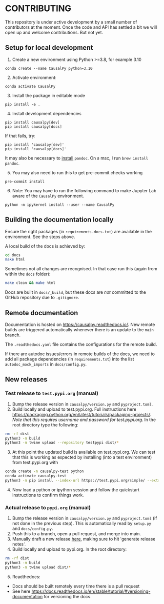 # CONTRIBUTING

This repository is under active development by a small number of contributors at the moment. Once the code and API has settled a bit we will open up and welcome contributions. But not yet.

## Setup for local development

1. Create a new environment using Python >=3.8, for example 3.10

```
conda create --name CausalPy python=3.10
```

2. Activate environment:

```
conda activate CausalPy
```

3. Install the package in editable mode

```
pip install -e .
```

4. Install development dependencies

```
pip install causalpy[dev]
pip install causalpy[docs]
```

If that fails, try:

```
pip install 'causalpy[dev]'
pip install 'causalpy[docs]'
```

It may also be necessary to [install](https://pandoc.org/installing.html) `pandoc`. On a mac, I run `brew install pandoc`.

5. You may also need to run this to get pre-commit checks working

```
pre-commit install
```

6. Note: You may have to run the following command to make Jupyter Lab aware of the `CausalPy` environment.

```
python -m ipykernel install --user --name CausalPy
```

## Building the documentation locally

Ensure the right packages (in `requirements-docs.txt`) are available in the environment. See the steps above.

A local build of the docs is achieved by:

```bash
cd docs
make html
```

Sometimes not all changes are recognised. In that case run this (again from within the `docs` folder):

```bash
make clean && make html
```

Docs are built in `docs/_build`, but these docs are _not_ committed to the GitHub repository due to `.gitignore`.

## Remote documentation

Documentation is hosted on https://causalpy.readthedocs.io/. New remote builds are triggered automatically whenever there is an update to the `main` branch.

The `.readthedocs.yaml` file contains the configurations for the remote build.

If there are autodoc issues/errors in remote builds of the docs, we need to add all package dependencies (in `requirements.txt`) into the list `autodoc_mock_imports` in `docs/config.py`.

## New releases

### Test release to `test.pypi.org` (manual)

1. Bump the release version in `causalpy/version.py` and `pyproject.toml`.
2. Build locally and upload to test.pypi.org. Full instructions here https://packaging.python.org/en/latest/tutorials/packaging-projects/. _Note that this requires username and password for test.pypi.org_. In the root directory type the following:
```bash
rm -rf dist
python3 -m build
python3 -m twine upload --repository testpypi dist/*
```
3. At this point the updated build is available on test.pypi.org. We can test that this is working as expected by installing (into a test environment) from test.pypi.org with

```bash
conda create -n causalpy-test python
conda activate causalpy-test
python3 -m pip install --index-url https://test.pypi.org/simple/ --extra-index-url https://pypi.org/simple/ causalpy
```

4. Now load a python or ipython session and follow the quickstart instructions to confirm things work.

### Actual release to `pypi.org` (manual)

1. Bump the release version in `causalpy/version.py` and `pyproject.toml` (if not done in the previous step). This is automatically read by `setup.py` and `docs/config.py`.
2. Push this to a branch, open a pull request, and merge into main.
3. Manually draft a new release [here](https://github.com/pymc-labs/CausalPy/releases), making sure to hit 'generate release notes'.
4. Build locally and upload to pypi.org. In the root directory:
```bash
rm -rf dist
python3 -m build
python3 -m twine upload dist/*
```
5. Readthedocs:
  - Docs should be built remotely every time there is a pull request
  - See here https://docs.readthedocs.io/en/stable/tutorial/#versioning-documentation for versioning the docs
